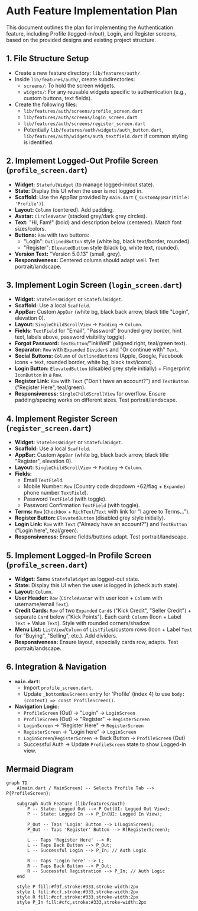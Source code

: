 # Auth Feature Implementation Plan

This document outlines the plan for implementing the Authentication feature, including Profile (logged-in/out), Login, and Register screens, based on the provided designs and existing project structure.

## 1. File Structure Setup

-   Create a new feature directory: `lib/features/auth/`
-   Inside `lib/features/auth/`, create subdirectories:
    -   `screens/`: To hold the screen widgets.
    -   `widgets/`: For any reusable widgets specific to authentication (e.g., custom buttons, text fields).
-   Create the following files:
    -   `lib/features/auth/screens/profile_screen.dart`
    -   `lib/features/auth/screens/login_screen.dart`
    -   `lib/features/auth/screens/register_screen.dart`
    -   Potentially `lib/features/auth/widgets/auth_button.dart`, `lib/features/auth/widgets/auth_textfield.dart` if common styling is identified.

## 2. Implement Logged-Out Profile Screen (`profile_screen.dart`)

-   **Widget:** `StatefulWidget` (to manage logged-in/out state).
-   **State:** Display this UI when the user is not logged in.
-   **Scaffold:** Use the AppBar provided by `main.dart` (`_CustomAppBar(title: 'Profile')`).
-   **Layout:** `Column` (centered). Add padding.
-   **Avatar:** `CircleAvatar` (stacked grey/dark grey circles).
-   **Text:** "Hi, Fam!" (bold) and description below (centered). Match font sizes/colors.
-   **Buttons:** `Row` with two buttons:
    -   "Login": `OutlinedButton` style (white bg, black text/border, rounded).
    -   "Register": `ElevatedButton` style (black bg, white text, rounded).
-   **Version Text:** "Version 5.0.13" (small, grey).
-   **Responsiveness:** Centered column should adapt well. Test portrait/landscape.

## 3. Implement Login Screen (`login_screen.dart`)

-   **Widget:** `StatelessWidget` or `StatefulWidget`.
-   **Scaffold:** Use a local `Scaffold`.
-   **AppBar:** Custom `AppBar` (white bg, black back arrow, black title "Login", elevation 0).
-   **Layout:** `SingleChildScrollView` -> `Padding` -> `Column`.
-   **Fields:** `TextField` for "Email", "Password" (rounded grey border, hint text, labels above, password visibility toggle).
-   **Forgot Password:** `TextButton`/"InkWell" (aligned right, teal/green text).
-   **Separator:** `Row` with `Expanded` `Divider`s and "Or continue with" `Text`.
-   **Social Buttons:** `Column` of `OutlinedButton`s (Apple, Google, Facebook icons + text, rounded border, white bg, black text/icons).
-   **Login Button:** `ElevatedButton` (disabled grey style initially) + Fingerprint `IconButton` in a `Row`.
-   **Register Link:** `Row` with `Text` ("Don't have an account?") and `TextButton` ("Register Here", teal/green).
-   **Responsiveness:** `SingleChildScrollView` for overflow. Ensure padding/spacing works on different sizes. Test portrait/landscape.

## 4. Implement Register Screen (`register_screen.dart`)

-   **Widget:** `StatelessWidget` or `StatefulWidget`.
-   **Scaffold:** Use a local `Scaffold`.
-   **AppBar:** Custom `AppBar` (white bg, black back arrow, black title "Register", elevation 0).
-   **Layout:** `SingleChildScrollView` -> `Padding` -> `Column`.
-   **Fields:**
    -   Email `TextField`.
    -   Mobile Number: `Row` (Country code dropdown +62/flag + `Expanded` phone number `TextField`).
    -   Password `TextField` (with toggle).
    -   Password Confirmation `TextField` (with toggle).
-   **Terms:** `Row` (`Checkbox` + `RichText`/`Text` with link for "I agree to Terms...").
-   **Register Button:** `ElevatedButton` (disabled grey style initially).
-   **Login Link:** `Row` with `Text` ("Already have an account?") and `TextButton` ("Login here", teal/green).
-   **Responsiveness:** Ensure fields/buttons adapt. Test portrait/landscape.

## 5. Implement Logged-In Profile Screen (`profile_screen.dart`)

-   **Widget:** Same `StatefulWidget` as logged-out state.
-   **State:** Display this UI when the user *is* logged in (check auth state).
-   **Layout:** `Column`.
-   **User Header:** `Row` (`CircleAvatar` with user icon + `Column` with username/email `Text`).
-   **Credit Cards:** `Row` of two `Expanded` `Card`s ("Kick Credit", "Seller Credit") + separate `Card` below ("Kick Points"). Each card: `Column` (Icon + Label `Text` + Value `Text`). Style with rounded corners/shadow.
-   **Menu List:** `ListView`/`Column` of `ListTile`s/custom rows (Icon + Label `Text` for "Buying", "Selling", etc.). Add dividers.
-   **Responsiveness:** Ensure layout, especially cards row, adapts. Test portrait/landscape.

## 6. Integration & Navigation

-   **`main.dart`:**
    -   Import `profile_screen.dart`.
    -   Update `_bottomNavScreens` entry for 'Profile' (index 4) to use `body: (context) => const ProfileScreen()`.
-   **Navigation Logic:**
    -   `ProfileScreen` (Out) -> "Login" -> `LoginScreen`
    -   `ProfileScreen` (Out) -> "Register" -> `RegisterScreen`
    -   `LoginScreen` -> "Register Here" -> `RegisterScreen`
    -   `RegisterScreen` -> "Login here" -> `LoginScreen`
    -   `LoginScreen`/`RegisterScreen` -> Back Button -> `ProfileScreen` (Out)
    -   Successful Auth -> Update `ProfileScreen` state to show Logged-In view.

## Mermaid Diagram

```mermaid
graph TD
    A[main.dart / MainScreen] -- Selects Profile Tab --> P{ProfileScreen};

    subgraph Auth Feature (lib/features/auth)
        P -- State: Logged Out --> P_Out(UI: Logged Out View);
        P -- State: Logged In --> P_In(UI: Logged In View);

        P_Out -- Taps 'Login' Button --> L(LoginScreen);
        P_Out -- Taps 'Register' Button --> R(RegisterScreen);

        L -- Taps 'Register Here' --> R;
        L -- Taps Back Button --> P_Out;
        L -- Successful Login --> P_In; // Auth Logic

        R -- Taps 'Login here' --> L;
        R -- Taps Back Button --> P_Out;
        R -- Successful Registration --> P_In; // Auth Logic
    end

    style P fill:#f9f,stroke:#333,stroke-width:2px
    style L fill:#ccf,stroke:#333,stroke-width:2px
    style R fill:#ccf,stroke:#333,stroke-width:2px
    style P_In fill:#cfc,stroke:#333,stroke-width:2px